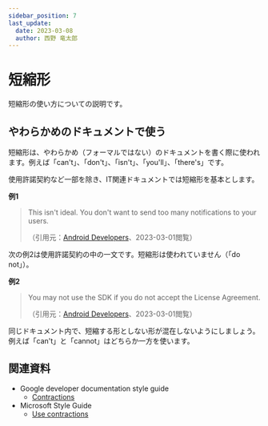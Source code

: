 ```yaml
---
sidebar_position: 7
last_update:
  date: 2023-03-08
  author: 西野 竜太郎
---
```


# 短縮形

短縮形の使い方についての説明です。

## やわらかめのドキュメントで使う

短縮形は、やわらかめ（フォーマルではない）のドキュメントを書く際に使われます。例えば「can't」、「don't」、「isn't」、「you'll」、「there's」です。

使用許諾契約など一部を除き、IT関連ドキュメントでは短縮形を基本とします。

**例1**

> This isn't ideal. You don't want to send too many notifications to your users.
>
> （引用元：[Android Developers](https://developer.android.com/codelabs/advanced-android-kotlin-training-notifications#3)、2023-03-01閲覧）

次の例2は使用許諾契約の中の一文です。短縮形は使われていません（「do not」）。

**例2**

> You may not use the SDK if you do not accept the License Agreement.
>
> （引用元：[Android Developers](https://developer.android.com/studio/terms)、2023-03-01閲覧）

同じドキュメント内で、短縮する形としない形が混在しないようにしましょう。例えば「can't」と「cannot」はどちらか一方を使います。

## 関連資料

- Google developer documentation style guide
    - [Contractions](https://developers.google.com/style/contractions)
- Microsoft Style Guide
    - [Use contractions](https://learn.microsoft.com/en-us/style-guide/word-choice/use-contractions)
